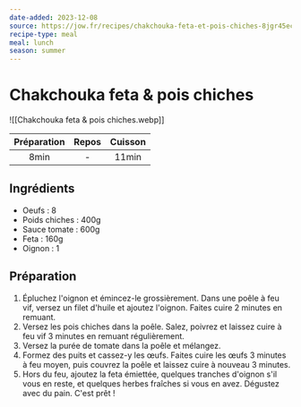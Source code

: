 ```yaml
---
date-added: 2023-12-08
source: https://jow.fr/recipes/chakchouka-feta-et-pois-chiches-8jgr45ec0ejkkumm0mw2
recipe-type: meal
meal: lunch
season: summer
---
```


# Chakchouka feta & pois chiches

![[Chakchouka feta & pois chiches.webp]]

| Préparation | Repos | Cuisson |
|:-----------:|:-----:|:-------:|
|    8min     |   -   |  11min  |

## Ingrédients

- Oeufs : 8
- Poids chiches : 400g
- Sauce tomate : 600g
- Feta : 160g
- Oignon : 1

## Préparation

1. Épluchez l'oignon et émincez-le grossièrement. Dans une poêle à feu vif, versez un filet d'huile et ajoutez l'oignon. Faites cuire 2 minutes en remuant.
2. Versez les pois chiches dans la poêle. Salez, poivrez et laissez cuire à feu vif 3 minutes en remuant régulièrement.
3. Versez la purée de tomate dans la poêle et mélangez.
4. Formez des puits et cassez-y les œufs. Faites cuire les œufs 3 minutes à feu moyen, puis couvrez la poêle et laissez cuire à nouveau 3 minutes.
5. Hors du feu, ajoutez la feta émiettée, quelques tranches d'oignon s'il vous en reste, et quelques herbes fraîches si vous en avez. Dégustez avec du pain. C'est prêt !
